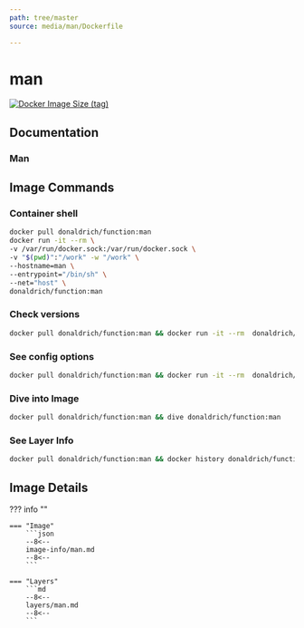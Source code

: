 ```yaml
---
path: tree/master
source: media/man/Dockerfile

---
```


# man

[![Docker Image Size (tag)](https://img.shields.io/docker/image-size/donaldrich/function/man?color=blue&label=donaldrich/function:man&logo=docker&style=flat-square)](https://hub.docker.com/r/donaldrich/function/man)

## Documentation

### Man

## Image Commands

### Container shell

```sh
docker pull donaldrich/function:man
docker run -it --rm \
-v /var/run/docker.sock:/var/run/docker.sock \
-v "$(pwd)":"/work" -w "/work" \
--hostname=man \
--entrypoint="/bin/sh" \
--net="host" \
donaldrich/function:man
```

### Check versions

```sh
docker pull donaldrich/function:man && docker run -it --rm  donaldrich/function:man validate
```

### See config options

```sh
docker pull donaldrich/function:man && docker run -it --rm  donaldrich/function:man help
```

### Dive into Image

```sh
docker pull donaldrich/function:man && dive donaldrich/function:man
```

### See Layer Info

```sh
docker pull donaldrich/function:man && docker history donaldrich/function:man
```

## Image Details

??? info ""

    === "Image"
        ```json
        --8<--
        image-info/man.md
        --8<--
        ```

    === "Layers"
        ```md
        --8<--
        layers/man.md
        --8<--
        ```
